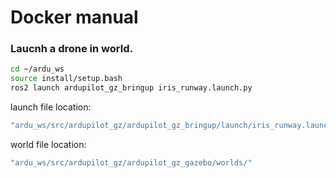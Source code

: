 # Docker manual

### Laucnh a drone in world.
```bash
cd ~/ardu_ws
source install/setup.bash
ros2 launch ardupilot_gz_bringup iris_runway.launch.py
```

launch file location: 
```bash
"ardu_ws/src/ardupilot_gz/ardupilot_gz_bringup/launch/iris_runway.launch.py" 
```

world file location:
```bash
"ardu_ws/src/ardupilot_gz/ardupilot_gz_gazebo/worlds/"
```